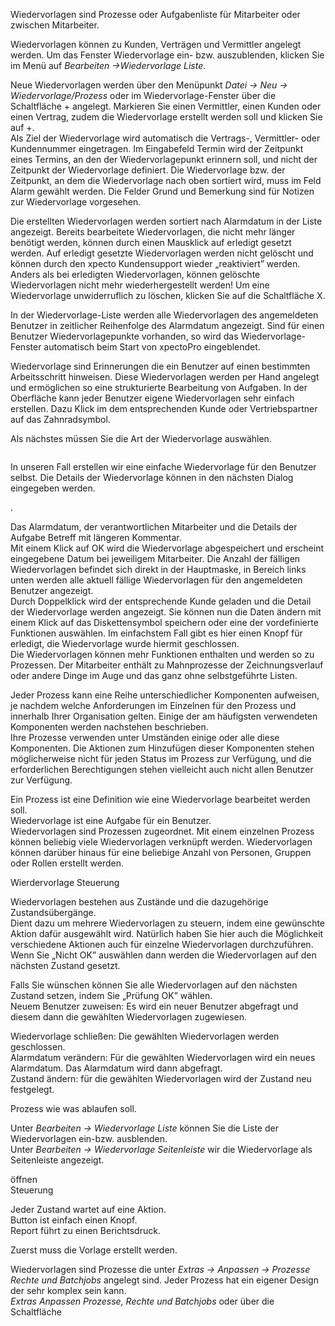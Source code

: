 <!DOCTYPE html>
<html>
<head>
<meta charset="utf-8">
<meta name="viewport" content="width=device-width, initial-scale=1.0">
<title>600_Wiedervorlage_Prozess.md</title>
<link rel="stylesheet" href="https://stackedit.io/res-min/themes/base.css" />
<script type="text/javascript" src="https://cdn.mathjax.org/mathjax/latest/MathJax.js?config=TeX-AMS_HTML"></script>
</head>
<body><div class="container"><p>Wiedervorlagen sind Prozesse oder Aufgabenliste für Mitarbeiter oder zwischen Mitarbeiter.</p>

<p>Wiedervorlagen können zu Kunden, Verträgen und Vermittler angelegt werden. Um das Fenster Wiedervorlage ein- bzw. auszublenden, klicken Sie im Menü auf <em>Bearbeiten →Wiedervorlage Liste</em>. </p>

<p>Neue Wiedervorlagen werden über den Menüpunkt <em>Datei → Neu → Wiedervorlage/Prozess</em> oder im Wiedervorlage-Fenster über die Schaltfläche + angelegt. Markieren Sie einen Vermittler, einen Kunden oder einen Vertrag, zudem die Wiedervorlage erstellt werden soll und klicken Sie auf +.  <br>
Als Ziel der Wiedervorlage wird automatisch die Vertrags-, Vermittler- oder Kundennummer eingetragen. Im Eingabefeld Termin wird der Zeitpunkt eines Termins, an den der Wiedervorlagepunkt erinnern soll, und nicht der Zeitpunkt der Wiedervorlage definiert. Die Wiedervorlage bzw. der Zeitpunkt, an dem die Wiedervorlage nach oben sortiert wird, muss im Feld Alarm gewählt werden. Die Felder Grund und Bemerkung sind für Notizen zur Wiedervorlage vorgesehen.</p>

<p>Die erstellten Wiedervorlagen werden sortiert nach Alarmdatum in der Liste angezeigt. Bereits bearbeitete Wiedervorlagen, die nicht mehr länger benötigt werden, können durch einen Mausklick auf erledigt gesetzt werden. Auf erledigt gesetzte Wiedervorlagen werden nicht gelöscht und können durch den xpecto Kundensupport wieder „reaktiviert” werden. Anders als bei erledigten Wiedervorlagen, können gelöschte Wiedervorlagen nicht mehr wiederhergestellt werden! Um eine Wiedervorlage unwiderruflich zu löschen, klicken Sie auf die Schaltfläche X.</p>

<p>In der Wiedervorlage-Liste werden alle Wiedervorlagen des angemeldeten Benutzer in zeitlicher Reihenfolge des Alarmdatum angezeigt. Sind für einen Benutzer Wiedervorlagepunkte vorhanden, so wird das Wiedervorlage-Fenster automatisch beim Start von xpectoPro eingeblendet.</p>

<p>Wiedervorlage sind Erinnerungen die ein Benutzer auf einen bestimmten Arbeitsschritt hinweisen. Diese Wiedervorlagen werden per Hand angelegt und ermöglichen so eine strukturierte Bearbeitung von Aufgaben. In der Oberfläche kann jeder Benutzer eigene Wiedervorlagen sehr einfach erstellen. Dazu Klick im dem entsprechenden Kunde oder Vertriebspartner auf das Zahnradsymbol.</p>

<p><img src="http://xpecto.github.io/docs/img/img_1427124269211.png" alt="" title=""> <br>
Als nächstes müssen Sie die Art der Wiedervorlage auswählen. </p>

<p><img src="http://xpecto.github.io/docs/img/img_1427125664097.png" alt="" title=""></p>

<p>In unseren Fall erstellen wir eine einfache Wiedervorlage für den Benutzer selbst. Die Details der Wiedervorlage können in den nächsten Dialog eingegeben werden.</p>

<p><img src="http://xpecto.github.io/docs/img/img_1427125834665.png" alt="" title="">.</p>

<p>Das Alarmdatum, der verantwortlichen Mitarbeiter und die Details der Aufgabe Betreff mit längeren Kommentar. <br>
Mit einem Klick auf OK wird die Wiedervorlage abgespeichert und erscheint eingegebene Datum bei jeweiligem Mitarbeiter. Die Anzahl der fälligen Wiedervorlagen befindet sich direkt in der Hauptmaske, in Bereich links unten werden alle aktuell fällige Wiedervorlagen für den angemeldeten Benutzer angezeigt. <br>
Durch Doppelklick wird der entsprechende Kunde geladen und die Detail der Wiedervorlage werden angezeigt. Sie können nun die Daten ändern mit einem Klick auf das Diskettensymbol speichern oder eine der vordefinierte Funktionen auswählen. Im einfachstem Fall gibt es hier einen Knopf für erledigt, die Wiedervorlage wurde hiermit geschlossen.  <br>
Die Wiedervorlagen können mehr Funktionen enthalten und werden so zu Prozessen. Der Mitarbeiter enthält zu Mahnprozesse der Zeichnungsverlauf oder andere Dinge im Auge und das ganz ohne selbstgeführte Listen.</p>

<p>Jeder Prozess kann eine Reihe unterschiedlicher Komponenten aufweisen, je nachdem welche Anforderungen im Einzelnen für den Prozess und innerhalb Ihrer Organisation gelten. Einige der am häufigsten verwendeten Komponenten werden nachstehen beschrieben. <br>
Ihre Prozesse verwenden unter Umständen einige oder alle diese Komponenten. Die Aktionen zum Hinzufügen dieser Komponenten stehen möglicherweise nicht für jeden Status im Prozess zur Verfügung, und die erforderlichen Berechtigungen stehen vielleicht auch nicht allen Benutzer zur Verfügung.</p>

<p>Ein Prozess ist eine Definition wie eine Wiedervorlage bearbeitet werden soll. <br>
Wiedervorlage ist eine Aufgabe für ein Benutzer. <br>
Wiedervorlagen sind Prozessen zugeordnet. Mit einem einzelnen Prozess können beliebig viele Wiedervorlagen verknüpft werden. Wiedervorlagen können darüber hinaus für eine beliebige Anzahl von Personen, Gruppen oder Rollen erstellt werden. </p>

<p>Wierdervorlage Steuerung</p>

<p>Wiedervorlagen bestehen aus Zustände und die dazugehörige Zustandsübergänge.  <br>
Dient dazu um mehrere Wiedervorlagen zu steuern, indem eine gewünschte Aktion dafür ausgewählt wird. Natürlich haben Sie hier auch die Möglichkeit verschiedene Aktionen auch für einzelne Wiedervorlagen durchzuführen. <br>
Wenn Sie  „Nicht OK” auswählen dann werden die Wiedervorlagen auf den nächsten  Zustand gesetzt. <br>
<img src="http://xpecto.github.io/docs/img/img_1427132561724.png" alt="" title=""></p>

<p>Falls Sie wünschen können Sie alle Wiedervorlagen auf den nächsten Zustand setzen, indem Sie „Prüfung OK” wählen. <br>
Neuem Benutzer zuweisen: Es wird ein neuer Benutzer abgefragt und diesem dann die gewählten Wiedervorlagen zugewiesen.</p>

<p>Wiedervorlage schließen: Die gewählten Wiedervorlagen werden geschlossen. <br>
Alarmdatum verändern: Für die gewählten Wiedervorlagen wird ein neues Alarmdatum. Das Alarmdatum wird dann abgefragt. <br>
Zustand ändern: für die gewählten Wiedervorlagen wird der Zustand neu festgelegt.</p>

<p>Prozess wie was ablaufen soll.</p>

<p>Unter <em>Bearbeiten → Wiedervorlage Liste</em> können Sie die Liste der Wiedervorlagen ein-bzw. ausblenden.  <br>
Unter <em>Bearbeiten →  Wiedervorlage Seitenleiste</em> wir die Wiedervorlage als Seitenleiste angezeigt.  <br>
<img src="http://xpecto.github.io/docs/img/img_1433150505593.png" alt="" title=""></p>

<p>öffnen <br>
<img src="http://xpecto.github.io/docs/img/img_1433150548066.png" alt="" title=""> <br>
Steuerung <br>
<img src="http://xpecto.github.io/docs/img/img_1433150594610.png" alt="" title=""> <br>
<img src="http://xpecto.github.io/docs/img/img_1433150686227.png" alt="" title=""></p>

<p>Jeder Zustand wartet auf eine Aktion. <br>
Button ist einfach einen Knopf. <br>
Report führt zu einen Berichtsdruck.</p>

<p>Zuerst muss die Vorlage erstellt werden. </p>

<p>Wiedervorlagen sind Prozesse die unter <em>Extras → Anpassen → Prozesse Rechte und Batchjobs</em> angelegt sind. Jeder Prozess hat ein eigener Design der sehr komplex sein kann.  <br>
<em>Extras Anpassen Prozesse, Rechte und Batchjobs</em> oder über die Schaltfläche <img src="http://xpecto.github.io/docs/img/img_1433149782481.png" alt="" title=""></p></div></body>
</html>